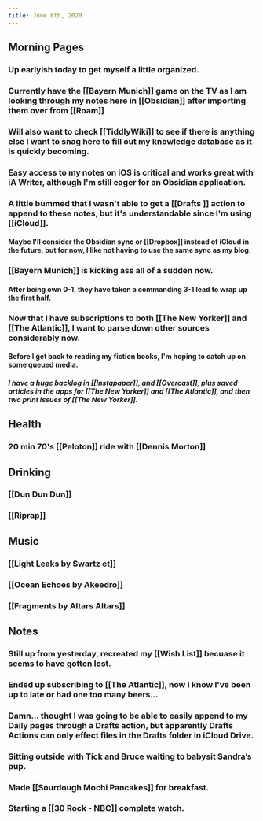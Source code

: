 ```yaml
---
title: June 6th, 2020
---
```


## Morning Pages
### Up earlyish today to get myself a little organized.

### Currently have the [[Bayern Munich]] game on the TV as I am looking through my notes here in [[Obsidian]] after importing them over from [[Roam]]

### Will also want to check [[TiddlyWiki]] to see if there is anything else I want to snag here to fill out my knowledge database as it is quickly becoming.

### Easy access to my notes on iOS is critical and works great with iA Writer, although I'm still eager for an Obsidian application.

### A little bummed that I wasn't able to get a [[Drafts ]] action to append to these notes, but it's understandable since I'm using [[iCloud]].
#### Maybe I'll consider the Obsidian sync or [[Dropbox]] instead of iCloud in the future, but for now, I like not having to use the same sync as my blog.

### [[Bayern Munich]] is kicking ass all of a sudden now.
#### After being own 0-1, they have taken a commanding 3-1 lead to wrap up the first half.

### Now that I have subscriptions to both [[The New Yorker]] and [[The Atlantic]], I want to parse down other sources considerably now.
#### Before I get back to reading my fiction books, I'm hoping to catch up on some queued media.
##### I have a huge backlog in [[Instapaper]], and [[Overcast]], plus saved articles in the apps for [[The New Yorker]] and [[The Atlantic]], and then two print issues of [[The New Yorker]].

## Health
### 20 min 70's [[Peloton]] ride with [[Dennis Morton]]

## Drinking
### [[Dun Dun Dun]]

### [[Riprap]]

## Music
### [[Light Leaks by Swartz et]]

### [[Ocean Echoes by Akeedro]]

### [[Fragments by Altars Altars]]

## Notes
### Still up from yesterday, recreated my [[Wish List]] becuase it seems to have gotten lost.

### Ended up subscribing to [[The Atlantic]], now I know I've been up to late or had one too many beers...

### Damn... thought I was going to be able to easily append to my Daily pages through a Drafts action, but apparently Drafts Actions can only effect files in the Drafts folder in iCloud Drive.

### Sitting outside with Tick and Bruce waiting to babysit Sandra’s pup. 

### Made [[Sourdough Mochi Pancakes]] for breakfast.

### Starting a [[30 Rock - NBC]] complete watch.

